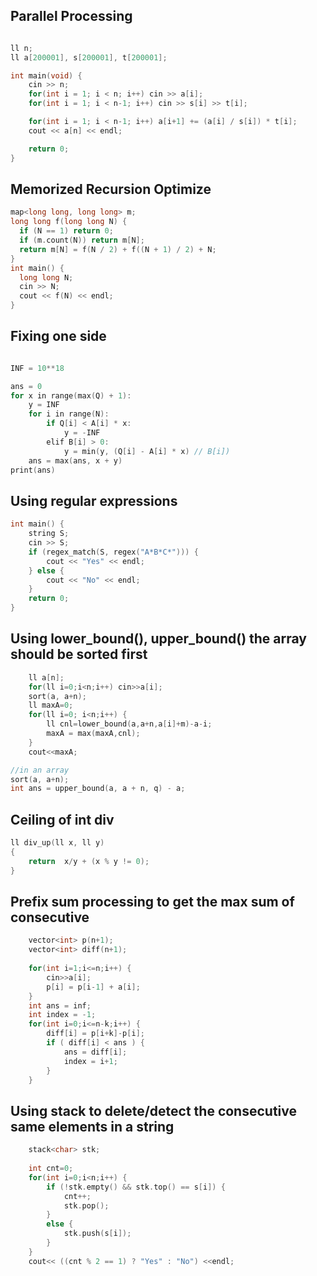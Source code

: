 ## Parallel Processing


```cpp

ll n;
ll a[200001], s[200001], t[200001];

int main(void) {
    cin >> n;
    for(int i = 1; i < n; i++) cin >> a[i];
    for(int i = 1; i < n-1; i++) cin >> s[i] >> t[i];

    for(int i = 1; i < n-1; i++) a[i+1] += (a[i] / s[i]) * t[i];
    cout << a[n] << endl;

    return 0;
}
```


## Memorized Recursion Optimize 

```cpp
map<long long, long long> m;
long long f(long long N) {
  if (N == 1) return 0;
  if (m.count(N)) return m[N];
  return m[N] = f(N / 2) + f((N + 1) / 2) + N;
}
int main() {
  long long N;
  cin >> N;
  cout << f(N) << endl;
}

```
## Fixing one side
```cpp

INF = 10**18

ans = 0
for x in range(max(Q) + 1):
    y = INF
    for i in range(N):
        if Q[i] < A[i] * x:
            y = -INF
        elif B[i] > 0:
            y = min(y, (Q[i] - A[i] * x) // B[i])
    ans = max(ans, x + y)
print(ans)

```

## Using regular expressions
```cpp
int main() {
    string S;
    cin >> S;
    if (regex_match(S, regex("A*B*C*"))) {
        cout << "Yes" << endl;
    } else {
        cout << "No" << endl;
    }
    return 0;
}
```

## Using lower_bound(), upper_bound() the array should be sorted first
```cpp
	ll a[n];
	for(ll i=0;i<n;i++) cin>>a[i];
	sort(a, a+n);
	ll maxA=0;
	for(ll i=0; i<n;i++) {
		ll cnl=lower_bound(a,a+n,a[i]+m)-a-i;
		maxA = max(maxA,cnl);
	}
	cout<<maxA;

//in an array
sort(a, a+n);
int ans = upper_bound(a, a + n, q) - a;

```

## Ceiling of int div
```cpp
ll div_up(ll x, ll y)
{
    return  x/y + (x % y != 0);
}
```

## Prefix sum processing to get the max sum of consecutive 
```cpp
	vector<int> p(n+1);
	vector<int> diff(n+1);
	
	for(int i=1;i<=n;i++) { 
		cin>>a[i];
		p[i] = p[i-1] + a[i];
	}
	int ans = inf;
	int index = -1;
	for(int i=0;i<=n-k;i++) { 
		diff[i] = p[i+k]-p[i];
		if ( diff[i] < ans ) {
			ans = diff[i];	
			index = i+1;
		}
	}
```

## Using stack to delete/detect the consecutive same elements in a string
```cpp
	stack<char> stk;
	
	int cnt=0;
	for(int i=0;i<n;i++) {
		if (!stk.empty() && stk.top() == s[i]) {
			cnt++;
			stk.pop();
		}	
		else {
			stk.push(s[i]);
		}
    }
	cout<< ((cnt % 2 == 1) ? "Yes" : "No") <<endl;

```
